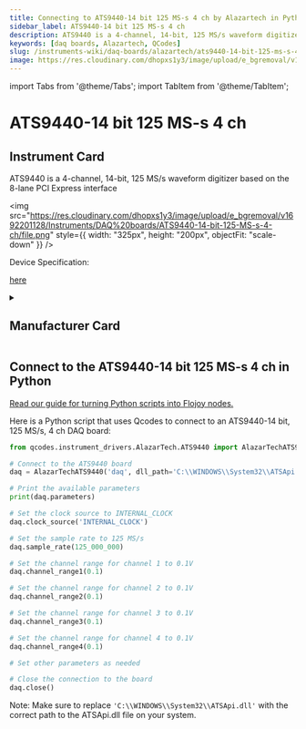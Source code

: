 ```yaml
---
title: Connecting to ATS9440-14 bit 125 MS-s 4 ch by Alazartech in Python
sidebar_label: ATS9440-14 bit 125 MS-s 4 ch
description: ATS9440 is a 4-channel, 14-bit, 125 MS/s waveform digitizer based on the 8-lane PCI Express interface
keywords: [daq boards, Alazartech, QCodes]
slug: /instruments-wiki/daq-boards/alazartech/ats9440-14-bit-125-ms-s-4-ch
image: https://res.cloudinary.com/dhopxs1y3/image/upload/e_bgremoval/v1692201128/Instruments/DAQ%20boards/ATS9440-14-bit-125-MS-s-4-ch/file.png
---
```


import Tabs from '@theme/Tabs';
import TabItem from '@theme/TabItem';

# ATS9440-14 bit 125 MS-s 4 ch

## Instrument Card

<div className="flex my-2">

<div>

ATS9440 is a 4-channel, 14-bit, 125 MS/s waveform digitizer based on the 8-lane PCI Express interface

</div>

<img src="https://res.cloudinary.com/dhopxs1y3/image/upload/e_bgremoval/v1692201128/Instruments/DAQ%20boards/ATS9440-14-bit-125-MS-s-4-ch/file.png" style={{ width: "325px", height: "200px", objectFit: "scale-down" }} />

</div>

<div className="flex text-center">

<p>Device Specification: </p>

<a target="\_blank" href="https://www.alazartech.com/en/download/product/9057/307/ats9440-datasheet-and-specifications/1-4k/"> here</a>

</div>

<details style={{ marginTop: "15px"}}>
<summary><h2>Manufacturer Card</h2></summary>

<img src="https://res.cloudinary.com/dhopxs1y3/image/upload/e_bgremoval/v1692125979/Instruments/Vendor%20Logos/Alazartech.png" style={{ width: "100%", height: "170px",objectFit: "scale-down" }} />

Alazar Technologies Inc. (AlazarTech) was founded in 2003 with the goal of serving the test and measurement market, in general, and the embedded waveform digitizer (OEM) market segment, in particular, by providing highly differentiated, high performance instrumentation products at affordable prices.

<ul>
  <li>Headquarters: CANADA - QC</li>
  <li>Yearly Revenue (millions, USD): 4.0</li>
  <li>Company Website: <a href="https://www.alazartech.com/">here</a></li>
</ul>
</details>

## Connect to the ATS9440-14 bit 125 MS-s 4 ch in Python

[Read our guide for turning Python scripts into Flojoy nodes.](https://docs.flojoy.ai/custom-nodes/creating-custom-node/)
<Tabs>
<TabItem value="QCodes" label="QCodes">

Here is a Python script that uses Qcodes to connect to an ATS9440-14 bit, 125 MS/s, 4 ch DAQ board:

```python
from qcodes.instrument_drivers.AlazarTech.ATS9440 import AlazarTechATS9440

# Connect to the ATS9440 board
daq = AlazarTechATS9440('daq', dll_path='C:\\WINDOWS\\System32\\ATSApi.dll')

# Print the available parameters
print(daq.parameters)

# Set the clock source to INTERNAL_CLOCK
daq.clock_source('INTERNAL_CLOCK')

# Set the sample rate to 125 MS/s
daq.sample_rate(125_000_000)

# Set the channel range for channel 1 to 0.1V
daq.channel_range1(0.1)

# Set the channel range for channel 2 to 0.1V
daq.channel_range2(0.1)

# Set the channel range for channel 3 to 0.1V
daq.channel_range3(0.1)

# Set the channel range for channel 4 to 0.1V
daq.channel_range4(0.1)

# Set other parameters as needed

# Close the connection to the board
daq.close()
```

Note: Make sure to replace `'C:\\WINDOWS\\System32\\ATSApi.dll'` with the correct path to the ATSApi.dll file on your system.

</TabItem>
</Tabs>
